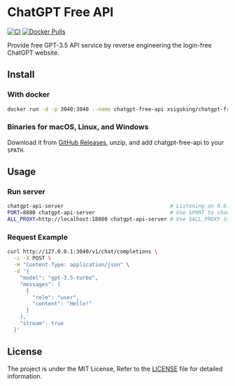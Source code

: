 # ChatGPT Free API

[![CI](https://github.com/xsigoking/chatgpt-free-api/actions/workflows/ci.yaml/badge.svg)](https://github.com/xsigoking/chatgpt-free-api/actions/workflows/ci.yaml)
[![Docker Pulls](https://img.shields.io/docker/pulls/xsigoking/chatgpt-free-api)](https://hub.docker.com/r/xsigoking/chatgpt-free-api)

Provide free GPT-3.5 API service by reverse engineering the login-free ChatGPT website.

## Install

### With docker

```sh
docker run -d -p 3040:3040 --name chatgpt-free-api xsigoking/chatgpt-free-api
```

### Binaries for macOS, Linux, and Windows

Download it from [GitHub Releases](https://github.com/xsigoking/chatgpt-free-api/releases), unzip, and add chatgpt-free-api to your `$PATH`.

## Usage

### Run server

```sh
chatgpt-api-server                                  # Listening on 0.0.0.0:3040, no proxy
PORT=8080 chatgpt-api-server                        # Use $PORT to change the listening port
ALL_PROXY=http://localhost:18080 chatgpt-api-server # Use $ALL_PROXY to set the proxy server
```

### Request Example

```sh
curl http://127.0.0.1:3040/v1/chat/completions \
  -i -X POST \
  -H "Content-Type: application/json" \
  -d '{
    "model": "gpt-3.5-turbo",
    "messages": [
      {
        "role": "user",
        "content": "Hello!"
      }
    ],
    "stream": true
  }'
```

## License

The project is under the MIT License, Refer to the [LICENSE](https://github.com/xsigoking/chatgpt-free-api/blob/main/LICENSE) file for detailed information.
